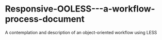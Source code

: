 Responsive-OOLESS---a-workflow-process-document
===============================================

A contemplation and description of an object-oriented workflow using LESS
